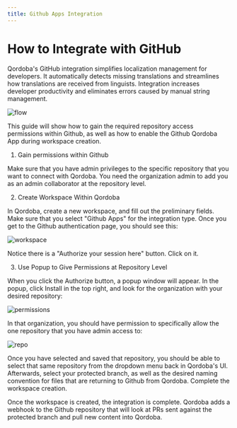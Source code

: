 ```yaml
---
title: Github Apps Integration 
---
```


# How to Integrate with GitHub

Qordoba's GitHub integration simplifies localization management for developers. It automatically detects missing translations and streamlines how translations are received from linguists. Integration increases developer productivity and eliminates errors caused by manual string management.

![flow](https://github.com/Qordobacode/developers/blob/dev/app/_assets/images/githubflow.png)

This guide will show how to gain the required repository access permissions within Github, as well as how to enable the Github Qordoba App during workspace creation.


1. Gain permissions within Github

Make sure that you have admin privileges to the specific repository that you want to connect with Qordoba. You need the organization admin to add you as an admin collaborator at the repository level.

2. Create Workspace Within Qordoba

In Qordoba, create a new workspace, and fill out the preliminary fields. Make sure that you select "Github Apps" for the integration type. Once you get to the Github authentication page, you should see this:

![workspace](https://github.com/Qordobacode/developers/blob/images/app/_assets/images/githubWorkspace.png) 

Notice there is a "Authorize your session here" button. Click on it.

3. Use Popup to Give Permissions at Repository Level

When you click the Authorize button, a popup window will appear. In the popup, click Install in the top right, and look for the organization with your desired repository:

![permissions](https://github.com/Qordobacode/developers/blob/images/app/_assets/images/githubPermission.png)

In that organization, you should have permission to specifically allow the one repository that you have admin access to:

![repo](https://github.com/Qordobacode/developers/blob/images/app/_assets/images/githubRepo.png)

Once you have selected and saved that repository, you should be able to select that same repository from the dropdown menu back in Qordoba's UI. Afterwards, select your protected branch, as well as the desired naming convention for files that are returning to Github from Qordoba. Complete the workspace creation.

Once the workspace is created, the integration is complete. Qordoba adds a webhook to the Github repository that will look at PRs sent against the protected branch and pull new content into Qordoba.
